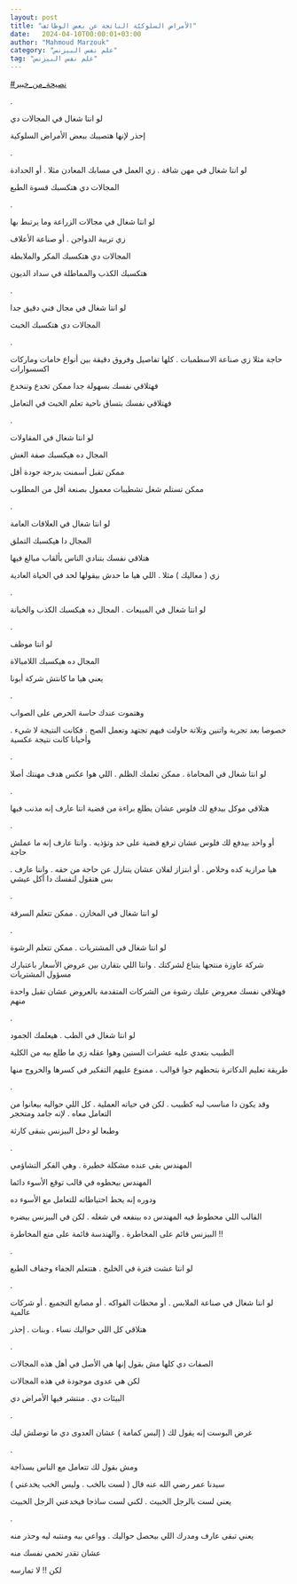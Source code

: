 ```yaml
---
layout: post
title: "الأمراض السلوكيّة الناتجة عن بعض الوظائف"
date:   2024-04-10T00:00:01+03:00
author: "Mahmoud Marzouk"
category: "علم نفس البيزنس"
tag: "علم نفس البيزنس"
---
```



[<u>\#نصيحة\_من\_خبير</u>](https://www.facebook.com/hashtag/%D9%86%D8%B5%D9%8A%D8%AD%D8%A9_%D9%85%D9%86_%D8%AE%D8%A8%D9%8A%D8%B1?__eep__=6&__cft__%5b0%5d=AZWHA39_26Zb0PIJMQ5mM31J5qYj25rvTkaNstbkULy6yVQWIBOBOSGEZbN2wC-sIUPgKxZ6mIjrHrDJYRT8TlHE34epFQzgLC-TVyOaan9BBT9BrY4r6s1JYeiuMIqEjqtaCBld5PlJB3wTnH0v0-rbbaGpv4rlycsAXYWLgVWw5Q&__tn__=*NK-R)

.

لو انتا شغال في المجالات دي

إحذر لإنها هتصيبك ببعض الأمراض السلوكية

.

لو انتا شغال في مهن شاقة . زي العمل في مسابك المعادن
مثلا . أو الحدادة

المجالات دي هتكسبك قسوة الطبع

.

لو انتا شغال في مجالات الزراعة وما يرتبط بها

زي تربية الدواجن . أو صناعة الأعلاف

المجالات دي هتكسبك المكر والملابطة

هتكسبك الكذب والمماطلة في سداد الديون

.

لو انتا شغال في مجال فني دقيق جدا

المجالات دي هتكسبك الخبث

.

حاجة مثلا زي صناعة الاسطمبات . كلها تفاصيل وفروق دقيقة
بين أنواع خامات وماركات اكسسوارات

فهتلاقي نفسك بسهولة جدا ممكن تخدع وتنخدع

فهتلاقي نفسك بتساق ناحية تعلم الخبث في التعامل

.

لو انتا شغال في المقاولات

المجال ده هيكسبك صفة الغش

ممكن تقبل أسمنت بدرجة جودة أقل

ممكن تستلم شغل تشطيبات معمول بصنعة أقل من المطلوب

.

لو انتا شغال في العلاقات العامة

المجال دا هيكسبك التملق

هتلاقي نفسك بتنادي الناس بألقاب مبالغ فيها

زي ( معاليك ) مثلا . اللي هيا ما حدش بيقولها لحد في
الحياة العادية

.

لو انتا شغال في المبيعات . المجال ده هيكسبك الكذب
والخيانة

.

لو انتا موظف

المجال ده هيكسبك اللامبالاة

يعني هيا ما كانتش شركة أبونا

.

وهتموت عندك حاسة الحرص على الصواب

خصوصا بعد تجربة واتنين وتلاتة حاولت فيهم تجتهد وتعمل
الصح . فكانت النتيجة لا شيء . وأحيانا كانت نتيجة عكسية

.

لو انتا شغال في المحاماة . ممكن تعلمك الظلم . اللي هوا
عكس هدف مهنتك أصلا

.

هتلاقي موكل بيدفع لك فلوس عشان يطلع براءة من قضية انتا
عارف إنه مذنب فيها

.

أو واحد بيدفع لك فلوس عشان ترفع قضية على حد وتؤذيه .
وانتا عارف إنه ما عملش حاجة

هيا مرازية كده وخلاص . أو ابتزاز لفلان عشان يتنازل عن
حاجة من حقه . وانتا عارف . بس هتقول لنفسك دا أكل عيشي

.

لو انتا شغال في المخازن . ممكن تتعلم السرقة

.

لو انتا شغال في المشتريات . ممكن تتعلم الرشوة

شركة عاوزة منتجها يتباع لشركتك . وانتا اللي بتقارن بين
عروض الأسعار باعتبارك مسؤول المشتريات

فهتلاقي نفسك معروض عليك رشوة من الشركات المتقدمة بالعروض
عشان تقبل واحدة منهم

.

لو انتا شغال في الطب . هيعلمك الجمود

الطبيب بتعدي عليه عشرات السنين وهوا عقله زي ما طلع بيه
من الكلية

طريقة تعليم الدكاترة بتحطهم جوا قوالب . ممنوع عليهم
التفكير في كسرها والخروج منها

.

وقد يكون دا مناسب ليه كطبيب . لكن في حياته العملية . كل
اللي حواليه بيعانوا من التعامل معاه . لإنه جامد ومتحجر

وطبعا لو دخل البيزنس بتبقى كارثة

.

المهندس بقى عنده مشكلة خطيرة . وهي الفكر التشاؤمي

المهندس بيحطوه في قالب توقع الأسوء دائما

ودوره إنه يحط احتياطاته للتعامل مع الأسوء ده

القالب اللي محطوط فيه المهندس ده بينفعه في شغله . لكن في
البيزنس بيضره

البيزنس قائم على المخاطرة . والهندسة قائمة على منع
المخاطرة !!

.

لو انتا عشت فترة في الخليج . هتتعلم الجفاء وجفاف
الطبع

.

لو انتا شغال في صناعة الملابس . أو محطات الفواكه . أو
مصانع التجميع . أو شركات عالمية

هتلاقي كل اللي حواليك نساء . وبنات . إحذر

.

الصفات دي كلها مش بقول إنها هي الأصل في أهل هذه
المجالات

لكن هي عدوى موجودة في هذه المجالات

البيئات دي . منتشر فيها الأمراض دي

.

غرض البوست إنه يقول لك ( إلبس كمامة ) عشان العدوى دي ما
توصلش ليك

.

ومش بقول لك تتعامل مع الناس بسذاجة

سيدنا عمر رضي الله عنه قال ( لست بالخب . وليس الخب
يخدعني )

يعني لست بالرجل الخبيث . لكني لست ساذجا فيخدعني الرجل
الخبيث

.

يعني تبقى عارف ومدرك اللي بيحصل حواليك . وواعي بيه
ومنتبه ليه وحذر منه

عشان تقدر تحمي نفسك منه

لكن !! لا تمارسه
